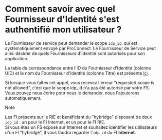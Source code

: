 # Comment savoir avec quel Fournisseur d'Identité s'est authentifié mon utilisateur ?

Le Fournisseur de service peut demander le scope `idp_id`, qui est systématiquement envoyé par ProConnect. Le Fournisseur de Service peut ainsi décider de quels Fournisseurs d'Identité sont autorisés pour son application.

La table de correspondance entre l'ID du Fournisseur d'Identité (colonne UID) et le nom du Fournisseur d'Identité (colonne Titre) est présente [ici](https://grist.numerique.gouv.fr/o/docs/3kQ829mp7bTy/AgentConnect-Configuration-des-Fournisseurs-dIdentite?utm_id=share-doc).

Si lorsque vous faîtes cet appel, vous recevez l'erreur "requested scope is not allowed", c'est que le scope idp_id n'a pas été autorisé par votre FS. Vous pouvez nous écrire pour nous le demander, nous l'ajouterons automatiquement.

> [!NOTE]
> Les FI présents sur le RIE et bénéficiant du "hybridge" disposent de deux `idp_id` : un pour le FI Internet, et un pour le FI RIE.
> <br/>
> Si vous êtes un FS exposé sur Internet et souhaitez identifier les utilisateurs d'un FI "hybridgé", il vous faudra regarder l'`idp_id` du FI **Internet**.
